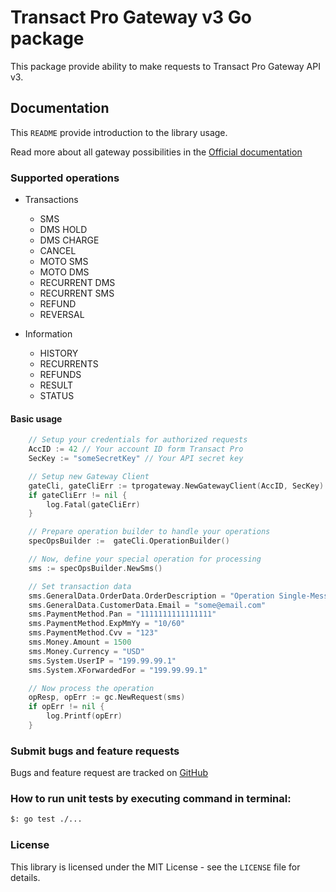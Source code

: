 # Transact Pro Gateway v3 Go package

This package provide ability to make requests to Transact Pro Gateway API v3.

## Documentation
This `README` provide introduction to the library usage.

Read more about all gateway possibilities in the [Official documentation](http://transactpro.lv/docs/gw3-api-doc.pdf)

### Supported operations
- Transactions
  - SMS
  - DMS HOLD
  - DMS CHARGE
  - CANCEL
  - MOTO SMS
  - MOTO DMS
  - RECURRENT DMS
  - RECURRENT SMS
  - REFUND
  - REVERSAL

- Information
  - HISTORY
  - RECURRENTS
  - REFUNDS
  - RESULT
  - STATUS

#### Basic usage
```go
    // Setup your credentials for authorized requests
    AccID := 42 // Your account ID form Transact Pro
    SecKey := "someSecretKey" // Your API secret key

    // Setup new Gateway Client
    gateCli, gateCliErr := tprogateway.NewGatewayClient(AccID, SecKey)
    if gateCliErr != nil {
        log.Fatal(gateCliErr)
    }

    // Prepare operation builder to handle your operations
    specOpsBuilder :=  gateCli.OperationBuilder()

    // Now, define your special operation for processing
    sms := specOpsBuilder.NewSms()

    // Set transaction data
    sms.GeneralData.OrderData.OrderDescription = "Operation Single-Message Transactions"
    sms.GeneralData.CustomerData.Email = "some@email.com"
    sms.PaymentMethod.Pan = "1111111111111111"
    sms.PaymentMethod.ExpMmYy = "10/60"
    sms.PaymentMethod.Cvv = "123"
    sms.Money.Amount = 1500
    sms.Money.Currency = "USD"
    sms.System.UserIP = "199.99.99.1"
    sms.System.XForwardedFor = "199.99.99.1"

    // Now process the operation
    opResp, opErr := gc.NewRequest(sms)
    if opErr != nil {
        log.Printf(opErr)
    }
```

### Submit bugs and feature requests
Bugs and feature request are tracked on [GitHub](https://github.com/TransactPRO/gw3-go-client/issues)


### How to run unit tests by executing command in terminal:
```bash
$: go test ./...
```

### License
This library is licensed under the MIT License - see the `LICENSE` file for details.